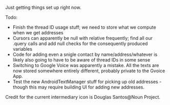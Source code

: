 Just getting things set up right now.

Todo:
 - Finish the thread ID usage stuff; we need to store what we compute when we get addresses
 - Cursors can apparently be null with relative frequently; find all our .query calls and add null checks for the consequently produced variables
 - Code for adding even a snigle contact by name/address/whatever is likely also going to have to be aware of thread IDs in some sense
 - Switching to Google Voice was apparently a mistake. All the texts are now stored somewhere entirely different, probably private to the Gvoice App. 
 - Test the new AndroidTextManager stuff for picking up old addresses - though this may require building UI for adding new addresses.


 Credit for the current intermediary icon is Douglas Santos@Noun Project.
